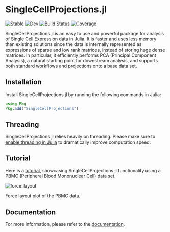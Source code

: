 # SingleCellProjections.jl

[![Stable](https://img.shields.io/badge/docs-stable-blue.svg)](https://biojulia.dev/SingleCellProjections.jl/stable/)
[![Dev](https://img.shields.io/badge/docs-dev-blue.svg)](https://biojulia.dev/SingleCellProjections.jl/dev/)
[![Build Status](https://github.com/BioJulia/SingleCellProjections.jl/actions/workflows/CI.yml/badge.svg?branch=main)](https://github.com/BioJulia/SingleCellProjections.jl/actions/workflows/CI.yml?query=branch%3Amain)
[![Coverage](https://codecov.io/gh/BioJulia/SingleCellProjections.jl/branch/main/graph/badge.svg)](https://codecov.io/gh/BioJulia/SingleCellProjections.jl)


SingleCellProjections.jl is an easy to use and powerful package for analysis of Single Cell Expression data in Julia.
It is faster and uses less memory than existing solutions since the data is internally represented as expressions of sparse and low rank matrices, instead of storing huge dense matrices.
In particular, it efficiently performs PCA (Principal Component Analysis), a natural starting point for downstream analysis, and supports both standard workflows and projections onto a base data set.


## Installation
Install SingleCellProjections.jl by running the following commands in Julia:

```julia
using Pkg
Pkg.add("SingleCellProjections")
```


## Threading
SingleCellProjections.jl relies heavily on threading. Please make sure to [enable threading in Julia](https://docs.julialang.org/en/v1/manual/multi-threading/) to dramatically improve computation speed.


## Tutorial
Here is a [tutorial](https://biojulia.dev/SingleCellProjections.jl/dev/tutorial/), showcasing SingleCellProjections.jl functionality using a PBMC (Peripheral Blood Mononuclear Cell) data set.

![force_layout](https://user-images.githubusercontent.com/16546530/228492990-14c31888-28e1-4f3c-8062-f10682e55430.svg)

Force layout plot of the PBMC data.

## Documentation
For more information, please refer to the [documentation](https://biojulia.dev/SingleCellProjections.jl/dev/).
